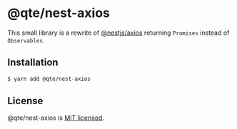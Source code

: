 # @qte/nest-axios
This small library is a rewrite of [@nestjs/axios](https://github.com/nestjs/axios) returning `Promises` instead of `Observables`.

## Installation
```bash
$ yarn add @qte/nest-axios
```

## License
@qte/nest-axios is [MIT licensed](LICENSE).
